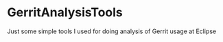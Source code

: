 GerritAnalysisTools
===================

Just some simple tools I used for doing analysis of Gerrit usage at Eclipse